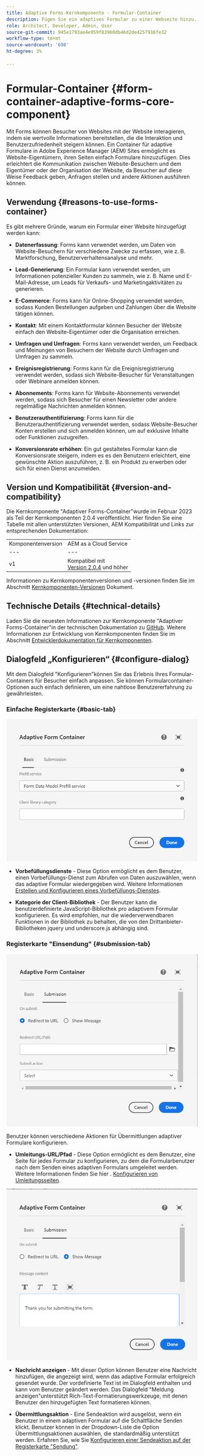 ```yaml
---
title: Adaptive Forms-Kernkomponente - Formular-Container
description: Fügen Sie ein adaptives Formular zu einer Webseite hinzu.
role: Architect, Developer, Admin, User
source-git-commit: 945e1793ae4e959f83960db46d2de4257916fe32
workflow-type: tm+mt
source-wordcount: '698'
ht-degree: 3%

---
```



# Formular-Container {#form-container-adaptive-forms-core-component}

Mit Forms können Besucher von Websites mit der Website interagieren, indem sie wertvolle Informationen bereitstellen, die die Interaktion und Benutzerzufriedenheit steigern können. Ein Container für adaptive Formulare in Adobe Experience Manager (AEM) Sites ermöglicht es Website-Eigentümern, ihren Seiten einfach Formulare hinzuzufügen. Dies erleichtert die Kommunikation zwischen Website-Besuchern und dem Eigentümer oder der Organisation der Website, da Besucher auf diese Weise Feedback geben, Anfragen stellen und andere Aktionen ausführen können.

## Verwendung {#reasons-to-use-forms-container}

Es gibt mehrere Gründe, warum ein Formular einer Website hinzugefügt werden kann:

* **Datenerfassung**: Forms kann verwendet werden, um Daten von Website-Besuchern für verschiedene Zwecke zu erfassen, wie z. B. Marktforschung, Benutzerverhaltensanalyse und mehr.

* **Lead-Generierung**: Ein Formular kann verwendet werden, um Informationen potenzieller Kunden zu sammeln, wie z. B. Name und E-Mail-Adresse, um Leads für Verkaufs- und Marketingaktivitäten zu generieren.

* **E-Commerce**: Forms kann für Online-Shopping verwendet werden, sodass Kunden Bestellungen aufgeben und Zahlungen über die Website tätigen können.

* **Kontakt**: Mit einem Kontaktformular können Besucher der Website einfach den Website-Eigentümer oder die Organisation erreichen.

* **Umfragen und Umfragen**: Forms kann verwendet werden, um Feedback und Meinungen von Besuchern der Website durch Umfragen und Umfragen zu sammeln.

* **Ereignisregistrierung**: Forms kann für die Ereignisregistrierung verwendet werden, sodass sich Website-Besucher für Veranstaltungen oder Webinare anmelden können.

* **Abonnements**: Forms kann für Website-Abonnements verwendet werden, sodass sich Besucher für einen Newsletter oder andere regelmäßige Nachrichten anmelden können.

* **Benutzerauthentifizierung**: Forms kann für die Benutzerauthentifizierung verwendet werden, sodass Website-Besucher Konten erstellen und sich anmelden können, um auf exklusive Inhalte oder Funktionen zuzugreifen.

* **Konversionsrate erhöhen**: Ein gut gestaltetes Formular kann die Konversionsrate steigern, indem es es den Benutzern erleichtert, eine gewünschte Aktion auszuführen, z. B. ein Produkt zu erwerben oder sich für einen Dienst anzumelden.


## Version und Kompatibilität {#version-and-compatibility}

Die Kernkomponente &quot;Adaptiver Forms-Container&quot;wurde im Februar 2023 als Teil der Kernkomponenten 2.0.4 veröffentlicht. Hier finden Sie eine Tabelle mit allen unterstützten Versionen, AEM Kompatibilität und Links zur entsprechenden Dokumentation:

|  |  |
|---|---|
| Komponentenversion | AEM as a Cloud Service |
| --- | --- |
| v1 | Kompatibel mit<br>[Version 2.0.4](/help/versions.md) und höher | Kompatibel | Kompatibel |

Informationen zu Kernkomponentenversionen und -versionen finden Sie im Abschnitt [Kernkomponenten-Versionen](/help/versions.md) Dokument.

<!-- ## Sample Component Output {#sample-component-output}

To experience the Accordion Component as well as see examples of its configuration options as well as HTML and JSON output, visit the [Component Library](https://adobe.com/go/aem_cmp_library_accordion). -->

## Technische Details {#technical-details}

Laden Sie die neuesten Informationen zur Kernkomponente &quot;Adaptiver Forms-Container&quot;in der technischen Dokumentation zu [GitHub](https://github.com/adobe/aem-core-forms-components/tree/master/ui.af.apps/src/main/content/jcr_root/apps/core/fd/components/form/container/v1/container). Weitere Informationen zur Entwicklung von Kernkomponenten finden Sie im Abschnitt [Entwicklerdokumentation für Kernkomponenten](/help/developing/overview.md).

## Dialogfeld „Konfigurieren“ {#configure-dialog}

Mit dem Dialogfeld &quot;Konfigurieren&quot;können Sie das Erlebnis Ihres Formular-Containers für Besucher einfach anpassen. Sie können Formularcontainer-Optionen auch einfach definieren, um eine nahtlose Benutzererfahrung zu gewährleisten.

### Einfache Registerkarte {#basic-tab}

![Registerkarte &quot;Allgemein&quot;](/help/adaptive-forms/assets/formcontainer_basictab.png)

* **Vorbefüllungsdienste** - Diese Option ermöglicht es dem Benutzer, einen Vorbefüllungs-Dienst zum Abrufen von Daten auszuwählen, wenn das adaptive Formular wiedergegeben wird. Weitere Informationen [Erstellen und Konfigurieren eines Vorbefüllungs-Dienstes](https://experienceleague.adobe.com/docs/experience-manager-cloud-service/content/forms/create-an-adaptive-form/prepopulate-adaptive-form-fields.html?lang=en#aem-forms-custom-prefill-service).

* **Kategorie der Client-Bibliothek** - Der Benutzer kann die benutzerdefinierte JavaScript-Bibliothek pro adaptivem Formular konfigurieren. Es wird empfohlen, nur die wiederverwendbaren Funktionen in der Bibliothek zu behalten, die von den Drittanbieter-Bibliotheken jquery und underscore.js abhängig sind.

### Registerkarte &quot;Einsendung&quot; {#submission-tab}

![Registerkarte &quot;Übermittlung&quot;](/help/adaptive-forms/assets/formcontainer_submissiontab.png)

Benutzer können verschiedene Aktionen für Übermittlungen adaptiver Formulare konfigurieren.

* **Umleitungs-URL/Pfad** - Diese Option ermöglicht es dem Benutzer, eine Seite für jedes Formular zu konfigurieren, zu dem die Formularbenutzer nach dem Senden eines adaptiven Formulars umgeleitet werden. Weitere Informationen finden Sie hier . [Konfigurieren von Umleitungsseiten](https://experienceleague.adobe.com/docs/experience-manager-cloud-service/content/forms/create-an-adaptive-form/configure-submit-actions-and-metadata-submission/configuring-redirect-page.html).

![Registerkarte &quot;Meldung anzeigen&quot;](/help/adaptive-forms/assets/formconatiner_showmessage.png)

* **Nachricht anzeigen** - Mit dieser Option können Benutzer eine Nachricht hinzufügen, die angezeigt wird, wenn das adaptive Formular erfolgreich gesendet wurde. Der vordefinierte Text ist im Dialogfeld enthalten und kann vom Benutzer geändert werden. Das Dialogfeld &quot;Meldung anzeigen&quot;unterstützt Rich-Text-Formatierungswerkzeuge, mit denen Benutzer den hinzugefügten Text formatieren können.

* **Übermittlungsaktion** - Eine Sendeaktion wird ausgelöst, wenn ein Benutzer in einem adaptiven Formular auf die Schaltfläche Senden klickt. Benutzer können in der Dropdown-Liste die Option Übermittlungsaktionen auswählen, die standardmäßig unterstützt werden. Erfahren Sie, wie Sie [Konfigurieren einer Sendeaktion auf der Registerkarte &quot;Sendung&quot;](https://experienceleague.adobe.com/docs/experience-manager-cloud-service/content/forms/create-an-adaptive-form/configure-submit-actions-and-metadata-submission/configuring-submit-actions.html#supporting-custom-functions-in-validation-expressions-br).





